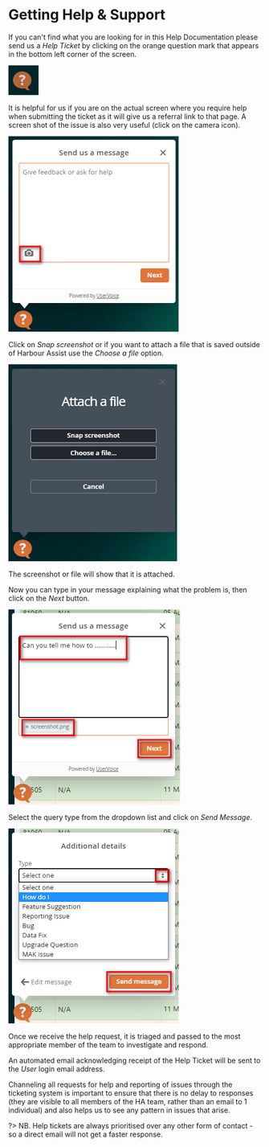 # Getting Help & Support

If you can't find what you are looking for in this Help Documentation please send us a _Help Ticket_ by clicking on the orange question mark that appears in the bottom left corner of the screen.

![image-20200819160826102](../.gitbook/assets/image-20200819160826102.png)

It is helpful for us if you are on the actual screen where you require help when submitting the ticket as it will give us a referral link to that page. A screen shot of the issue is also very useful \(click on the camera icon\).

![image-20200819161435767](../.gitbook/assets/image-20200819161435767.png)

Click on _Snap screenshot_ or if you want to attach a file that is saved outside of Harbour Assist use the _Choose a file_ option.

![image-20200819161315007](../.gitbook/assets/image-20200819161315007.png)

The screenshot or file will show that it is attached.

Now you can type in your message explaining what the problem is, then click on the _Next_ button.

![image-20200819161955995](../.gitbook/assets/image-20200819161955995.png)

Select the query type from the dropdown list and click on _Send Message_.

![image-20200819162113196](../.gitbook/assets/image-20200819162113196.png)

Once we receive the help request, it is triaged and passed to the most appropriate member of the team to investigate and respond.

An automated email acknowledging receipt of the Help Ticket will be sent to the _User_ login email address.

Channeling all requests for help and reporting of issues through the ticketing system is important to ensure that there is no delay to responses \(they are visible to all members of the HA team, rather than an email to 1 individual\) and also helps us to see any pattern in issues that arise.

?&gt; NB. Help tickets are always prioritised over any other form of contact - so a direct email will not get a faster response.

